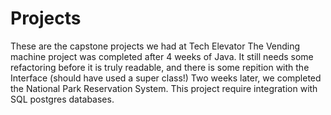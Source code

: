 # Projects
These are the capstone projects we had at Tech Elevator
The Vending machine project was completed after 4 weeks of Java. It still needs some refactoring before it is truly readable,
and there is some repition with the Interface (should have used a super class!)
Two weeks later, we completed the National Park Reservation System. This project require integration with SQL postgres databases.
